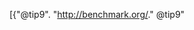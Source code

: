 [{"@tip9". "http://benchmark.org/." @tip9"

<!---
tip9/tip9 is a ✨ special ✨ repository because its `README.md` (this file) appears on your GitHub profile.
You can click the Preview link to take a look at your changes.
--->
